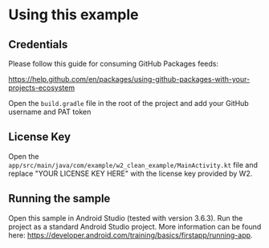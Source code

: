 # Using this example

## Credentials

Please follow this guide for consuming GitHub Packages feeds:

https://help.github.com/en/packages/using-github-packages-with-your-projects-ecosystem

Open the `build.gradle` file in the root of the project and add your GitHub username and PAT token

## License Key

Open the `app/src/main/java/com/example/w2_clean_example/MainActivity.kt` file and replace "YOUR LICENSE KEY HERE" with the license key provided by W2.

## Running the sample

Open this sample in Android Studio (tested with version 3.6.3). Run the project as a standard Android Studio project.
More information can be found here: https://developer.android.com/training/basics/firstapp/running-app.